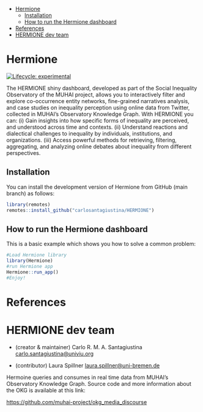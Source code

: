 
- <a href="#hermione" id="toc-hermione">Hermione</a>
  - <a href="#installation" id="toc-installation">Installation</a>
  - <a href="#how-to-run-the-hermione-dashboard"
    id="toc-how-to-run-the-hermione-dashboard">How to run the Hermione
    dashboard</a>
- <a href="#references" id="toc-references">References</a>
- <a href="#hermione-dev-team" id="toc-hermione-dev-team">HERMIONE dev
  team</a>

<!-- README.md is generated from README.Rmd. Please edit that file -->

# Hermione

<!-- badges: start -->

[![Lifecycle:
experimental](https://img.shields.io/badge/lifecycle-experimental-orange.svg)](https://lifecycle.r-lib.org/articles/stages.html#experimental)
<!-- badges: end -->

The HERMIONE shiny dashboard, developed as part of the Social Inequality
Observatory of the MUHAI project, allows you to interactively filter and
explore co-occurrence entity networks, fine-grained narratives analysis,
and case studies on inequality perception using online data from
Twitter, collected in MUHAI’s Observatory Knowledge Graph. With HERMIONE
you can: (i) Gain insights into how specific forms of inequality are
perceived, and understood across time and contexts. (ii) Understand
reactions and dialectical challenges to inequality by individuals,
institutions, and organizations. (iii) Access powerful methods for
retrieving, filtering, aggregating, and analyzing online debates about
inequality from different perspectives.

## Installation

You can install the development version of Hermione from GitHub (main
branch) as follows:

``` r
library(remotes)
remotes::install_github("carlosantagiustina/HERMIONE")
```

## How to run the Hermione dashboard

This is a basic example which shows you how to solve a common problem:

``` r
#Load Hermione library
library(Hermione)
#run Hermione app
Hermione::run_app()
#Enjoy!
```

# References

# HERMIONE dev team

- (creator & maintainer) Carlo R. M. A. Santagiustina
  <carlo.santagiustina@univiu.org>

- (contributor) Laura Spillner <laura.spillner@uni-bremen.de>

Hermoine queries and consumes in real time data from MUHAI’s Observatory
Knowledge Graph. Source code and more information about the OKG is
available at this link:

<https://github.com/muhai-project/okg_media_discourse>
